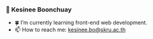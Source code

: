 ### :deciduous_tree: Kesinee Boonchuay 

<!--
**kesinee-bo/kesinee-bo** is a ✨ _special_ ✨ repository because its `README.md` (this file) appears on your GitHub profile.

Here are some ideas to get you started:

- 🔭 I’m currently working on ...
- 🌱 I’m currently learning ...
- 👯 I’m looking to collaborate on ...
- 🤔 I’m looking for help with ...
- 💬 Ask me about ...
- 📫 How to reach me: ...
- 😄 Pronouns: ...
- ⚡ Fun fact: ...
-->
- :four_leaf_clover: I’m currently learning front-end web development.
- 📫 How to reach me: kesinee.bo@skru.ac.th
